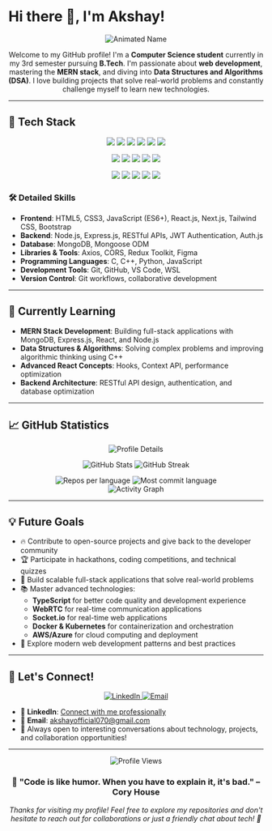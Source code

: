 # Hi there 👋, I'm Akshay!

<div align="center">
  <img src="https://readme-typing-svg.demolab.com?font=Fira+Code&size=36&pause=1000&color=F78C6C&width=500&center=true&lines=Hi+there,+I'm+Akshay!+%F0%9F%91%8B;Computer+Science+Student;Full+Stack+Developer;Problem+Solver" alt="Animated Name" />
</div>

<p align="center">
  Welcome to my GitHub profile! I'm a <strong>Computer Science student</strong> currently in my 3rd semester pursuing <strong>B.Tech</strong>. I'm passionate about <strong>web development</strong>, mastering the <strong>MERN stack</strong>, and diving into <strong>Data Structures and Algorithms (DSA)</strong>. I love building projects that solve real-world problems and constantly challenge myself to learn new technologies.
</p>

---

## 🚀 Tech Stack

<p align="center">
  <img src="https://img.shields.io/badge/JavaScript-F7DF1E?style=for-the-badge&logo=javascript&logoColor=black" />
  <img src="https://img.shields.io/badge/Python-3776AB?style=for-the-badge&logo=python&logoColor=white" />
  <img src="https://img.shields.io/badge/C++-00599C?style=for-the-badge&logo=c%2b%2b&logoColor=white" />
  <img src="https://img.shields.io/badge/C-A8B9CC?style=for-the-badge&logo=c&logoColor=black" />
  <img src="https://img.shields.io/badge/HTML5-E34F26?style=for-the-badge&logo=html5&logoColor=white" />
  <img src="https://img.shields.io/badge/CSS3-1572B6?style=for-the-badge&logo=css3&logoColor=white" />
</p>

<p align="center">
  <img src="https://img.shields.io/badge/React-61DAFB?style=for-the-badge&logo=react&logoColor=black" />
  <img src="https://img.shields.io/badge/Next.js-000000?style=for-the-badge&logo=next.js&logoColor=white" />
  <img src="https://img.shields.io/badge/Node.js-339933?style=for-the-badge&logo=node.js&logoColor=white" />
  <img src="https://img.shields.io/badge/Express.js-000000?style=for-the-badge&logo=express&logoColor=white" />
  <img src="https://img.shields.io/badge/MongoDB-47A248?style=for-the-badge&logo=mongodb&logoColor=white" />
</p>

<p align="center">
  <img src="https://img.shields.io/badge/Tailwind_CSS-38B2AC?style=for-the-badge&logo=tailwind-css&logoColor=white" />
  <img src="https://img.shields.io/badge/Bootstrap-7952B3?style=for-the-badge&logo=bootstrap&logoColor=white" />
  <img src="https://img.shields.io/badge/Redux-764ABC?style=for-the-badge&logo=redux&logoColor=white" />
  <img src="https://img.shields.io/badge/Git-F05032?style=for-the-badge&logo=git&logoColor=white" />
  <img src="https://img.shields.io/badge/VS%20Code-007ACC?style=for-the-badge&logo=visual-studio-code&logoColor=white" />
</p>

### 🛠️ Detailed Skills

- **Frontend**: HTML5, CSS3, JavaScript (ES6+), React.js, Next.js, Tailwind CSS, Bootstrap
- **Backend**: Node.js, Express.js, RESTful APIs, JWT Authentication, Auth.js
- **Database**: MongoDB, Mongoose ODM
- **Libraries & Tools**: Axios, CORS, Redux Toolkit, Figma
- **Programming Languages**: C, C++, Python, JavaScript
- **Development Tools**: Git, GitHub, VS Code, WSL
- **Version Control**: Git workflows, collaborative development

---

## 🌱 Currently Learning

- **MERN Stack Development**: Building full-stack applications with MongoDB, Express.js, React, and Node.js
- **Data Structures & Algorithms**: Solving complex problems and improving algorithmic thinking using C++
- **Advanced React Concepts**: Hooks, Context API, performance optimization
- **Backend Architecture**: RESTful API design, authentication, and database optimization

---

## 📈 GitHub Statistics

<div align="center">
  <img src="https://github-profile-summary-cards.vercel.app/api/cards/profile-details?username=Akshayshahi900&theme=radical" alt="Profile Details"/>
</div>

<p align="center">
  <img src="https://github-readme-stats.vercel.app/api?username=Akshayshahi900&show_icons=true&theme=radical&count_private=true" alt="GitHub Stats"/>
  <img src="https://github-readme-streak-stats.herokuapp.com/?user=Akshayshahi900&theme=radical" alt="GitHub Streak"/>
</p>

<div align="center">
  <img src="https://github-profile-summary-cards.vercel.app/api/cards/repos-per-language?username=Akshayshahi900&theme=radical" alt="Repos per language"/>
  <img src="https://github-profile-summary-cards.vercel.app/api/cards/most-commit-language?username=Akshayshahi900&theme=radical" alt="Most commit language"/>
</div>

<div align="center">
  <img src="https://github-readme-activity-graph.vercel.app/graph?username=Akshayshahi900&bg_color=1A1B27&color=F78C6C&line=F78C6C&point=FFFFFF&area=true&hide_border=true" alt="Activity Graph"/>
</div>

---

## 💡 Future Goals

- 🔥 Contribute to open-source projects and give back to the developer community
- 🏆 Participate in hackathons, coding competitions, and technical quizzes
- 🚀 Build scalable full-stack applications that solve real-world problems
- 📚 Master advanced technologies:
  - **TypeScript** for better code quality and development experience
  - **WebRTC** for real-time communication applications
  - **Socket.io** for real-time web applications
  - **Docker & Kubernetes** for containerization and orchestration
  - **AWS/Azure** for cloud computing and deployment
- 🎯 Explore modern web development patterns and best practices

---

## 🤝 Let's Connect!

<div align="center">
  <a href="https://www.linkedin.com/in/akshay-shahi-5815602a7" target="_blank">
    <img src="https://img.shields.io/badge/LinkedIn-0077B5?style=for-the-badge&logo=linkedin&logoColor=white" alt="LinkedIn"/>
  </a>
  <a href="mailto:akshayofficial070@gmail.com">
    <img src="https://img.shields.io/badge/Email-D14836?style=for-the-badge&logo=gmail&logoColor=white" alt="Email"/>
  </a>
</div>

- 💼 **LinkedIn**: [Connect with me professionally](https://www.linkedin.com/in/akshay-shahi-5815602a7)
- 📧 **Email**: akshayofficial070@gmail.com
- 💬 Always open to interesting conversations about technology, projects, and collaboration opportunities!

---

<div align="center">
  <img src="https://komarev.com/ghpvc/?username=Akshayshahi900&label=Profile%20Views&color=F78C6C&style=for-the-badge" alt="Profile Views"/>
</div>

<div align="center">
  <h3>💫 "Code is like humor. When you have to explain it, it's bad." – Cory House</h3>
  <p><em>Thanks for visiting my profile! Feel free to explore my repositories and don't hesitate to reach out for collaborations or just a friendly chat about tech! 🚀</em></p>
</div>
